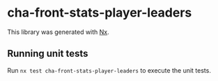 # cha-front-stats-player-leaders

This library was generated with [Nx](https://nx.dev).

## Running unit tests

Run `nx test cha-front-stats-player-leaders` to execute the unit tests.
